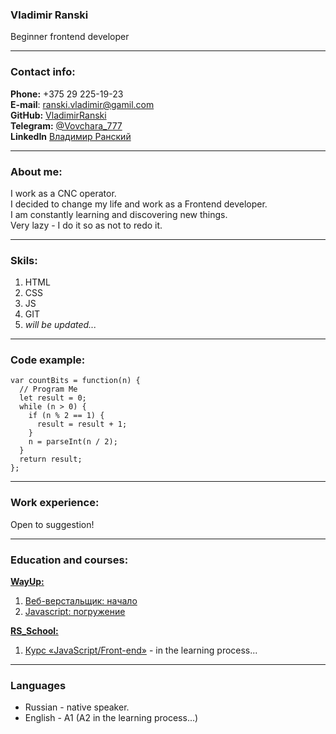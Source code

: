 ### Vladimir Ranski

Beginner frontend developer

---
### Contact info:
**Phone:** +375 29 225-19-23 <br>
**E-mail**: ranski.vladimir@gamil.com <br>
**GitHub:** [VladimirRanski](https://github.com/VladimirRanski) <br>
**Telegram:** [@Vovchara_777](https://t.me/Vovchara_777) <br>
**LinkedIn** [Владимир Ранский](https://www.linkedin.com/in/%D0%B2%D0%BB%D0%B0%D0%B4%D0%B8%D0%BC%D0%B8%D1%80-%D1%80%D0%B0%D0%BD%D1%81%D0%BA%D0%B8%D0%B9-b516a8234/)

---
### About me:
I work as a CNC operator.<br>
I decided to change my life and work as a Frontend developer.<br>
I am constantly learning and discovering new things.<br>
Very lazy - I do it so as not to redo it.

---
### Skils:
1. HTML
2. CSS
3. JS
4. GIT
5. *will be updated...* 

---
### Code example:
````
var countBits = function(n) {
  // Program Me
  let result = 0;
  while (n > 0) {
    if (n % 2 == 1) {
      result = result + 1;
    }
    n = parseInt(n / 2);
  }
  return result;
};
````

---

### Work experience:
Open to suggestion!

---
### Education and courses:

[**WayUp:**](https://wayup.in/)<br>
1. [Веб-верстальщик: начало](https://drive.google.com/file/d/1Ag_zbbWR11ooUy27WvVryudeADfkDULg/view?usp=sharing)
2. [Javascript: погружение](https://drive.google.com/file/d/1BWfMkli3w4hZXIp_OtN_OaQDSP9kiF32/view?usp=sharing) <br>

[**RS_School:**](https://rs.school/)
1. [Курс «JavaScript/Front-end»](https://rs.school/js/) - in the learning process...

---
### Languages
- Russian - native speaker.
- English - A1 (A2 in the learning process...)
